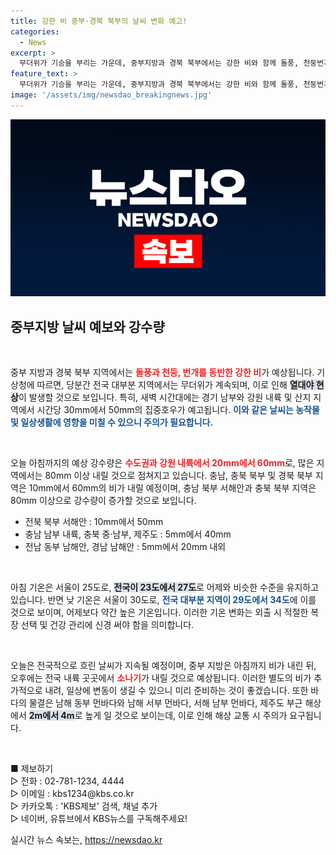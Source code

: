 ```yaml
---
title: 강한 비 중부·경북 북부의 날씨 변화 예고!
categories:
  - News
excerpt: >
  무더위가 기승을 부리는 가운데, 중부지방과 경북 북부에서는 강한 비와 함께 돌풍, 천둥번개가 예상됩니다! 집중호우와 열대야가 찾아오는 오늘의 날씨, 자세한 내용을 클릭하여 확인하세요!
feature_text: >
  무더위가 기승을 부리는 가운데, 중부지방과 경북 북부에서는 강한 비와 함께 돌풍, 천둥번개가 예상됩니다! 집중호우와 열대야가 찾아오는 오늘의 날씨, 자세한 내용을 클릭하여 확인하세요!
image: '/assets/img/newsdao_breakingnews.jpg'
---
```


<p><img src="/assets/img/newsdao_breakingnews.jpg" alt="koreaapp 속보" /></p>

<h2 data-ke-size="size26">중부지방 날씨 예보와 강수량</h2>

<p data-ke-size="size16">&nbsp;</p>

<p>중부 지방과 경북 북부 지역에서는 <b><span style="color: #ee2323;">돌풍과 천둥, 번개를 동반한 강한 비</span></b>가 예상됩니다. 기상청에 따르면, 당분간 전국 대부분 지역에서는 무더위가 계속되며, 이로 인해 <b><span style="background-color: #21538527;">열대야 현상</span></b>이 발생할 것으로 보입니다. 특히, 새벽 시간대에는 경기 남부와 강원 내륙 및 산지 지역에서 시간당 30mm에서 50mm의 집중호우가 예고됩니다. <b><span style="color: #1a5490;">이와 같은 날씨는 농작물 및 일상생활에 영향을 미칠 수 있으니 주의가 필요합니다.</span></b></p>

<p data-ke-size="size16">&nbsp;</p>

<p>오늘 아침까지의 예상 강수량은 <b><span style="color: #ee2323;">수도권과 강원 내륙에서 20mm에서 60mm</span></b>로, 많은 지역에서는 80mm 이상 내릴 것으로 점쳐지고 있습니다. 충남, 충북 북부 및 경북 북부 지역은 10mm에서 60mm의 비가 내릴 예정이며, 충남 북부 서해안과 충북 북부 지역은 80mm 이상으로 강수량이 증가할 것으로 보입니다. <ul>
<li>전북 북부 서해안 : 10mm에서 50mm</li>
<li>충남 남부 내륙, 충북 중·남부, 제주도 : 5mm에서 40mm</li>
<li>전남 동부 남해안, 경남 남해안 : 5mm에서 20mm 내외</li>
</ul></p>

<p data-ke-size="size16">&nbsp;</p>

<p>아침 기온은 서울이 25도로, <b><span style="background-color: #21538527;">전국이 23도에서 27도</span></b>로 어제와 비슷한 수준을 유지하고 있습니다. 반면 낮 기온은 서울이 30도로, <b><span style="color: #1a5490;">전국 대부분 지역이 29도에서 34도</span></b>에 이를 것으로 보이며, 어제보다 약간 높은 기온입니다. 이러한 기온 변화는 외출 시 적절한 복장 선택 및 건강 관리에 신경 써야 함을 의미합니다. <p data-ke-size="size16">&nbsp;</p></p>

<p>오늘은 전국적으로 흐린 날씨가 지속될 예정이며, 중부 지방은 아침까지 비가 내린 뒤, 오후에는 전국 내륙 곳곳에서 <b><span style="color: #ee2323;">소나기</span></b>가 내릴 것으로 예상됩니다. 이러한 별도의 비가 추가적으로 내려,  일상에 변동이 생길 수 있으니 미리 준비하는 것이 좋겠습니다. 또한 바다의 물결은 남해 동부 먼바다와 남해 서부 먼바다, 서해 남부 먼바다, 제주도 부근 해상에서 <b><span style="background-color: #21538527;">2m에서 4m</span></b>로 높게 일 것으로 보이는데, 이로 인해 해상 교통 시 주의가 요구됩니다. <p data-ke-size="size16">&nbsp;</p></p>

<p>■ 제보하기<br />
▷ 전화 : 02-781-1234, 4444<br />
▷ 이메일 : kbs1234@kbs.co.kr<br />
▷ 카카오톡 : 'KBS제보' 검색, 채널 추가<br />
▷ 네이버, 유튜브에서 KBS뉴스를 구독해주세요!</p>
실시간 뉴스 속보는, <a href="https://newsdao.kr" rel="dofollow">https://newsdao.kr</a>


